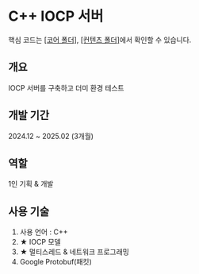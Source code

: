 # C++ IOCP 서버

핵심 코드는 [[코어 폴더]](https://github.com/ymh1995s/CPPServer25/tree/main/GameServer/ServerCore), [[컨텐츠 폴더]](https://github.com/ymh1995s/CPPServer25/tree/main/GameServer/GameServer)에서 확인할 수 있습니다.

## 개요
IOCP 서버를 구축하고 더미 환경 테스트

## 개발 기간
2024.12 ~ 2025.02 (3개월) 

## 역할
1인 기획 & 개발

## 사용 기술
1. 사용 언어 : C++
2. ★ IOCP 모델
3. ★ 멀티스레드 & 네트워크 프로그래밍
4. Google Protobuf(패킷)
